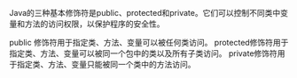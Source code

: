 Java的三种基本修饰符是public、protected和private。它们可以控制不同类中变量和方法的访问权限，以保护程序的安全性。

public 修饰符用于指定类、方法、变量可以被任何类访问。
protected修饰符用于指定类、方法、变量可以被同一个包中的类以及所有子类访问。
private修饰符用于指定类、方法、变量只能被同一个类中的方法访问。

